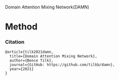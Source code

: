 Domain Attention Mixing Network(DAMN)

# Method



### Citation   
```
@article{tilk2021damn,
  title={Domain Attention Mixing Network},
  author={Bence Tilk},
  journal={GitHub: https://github.com/tilkb/damn},
  year={2021}
}
```   